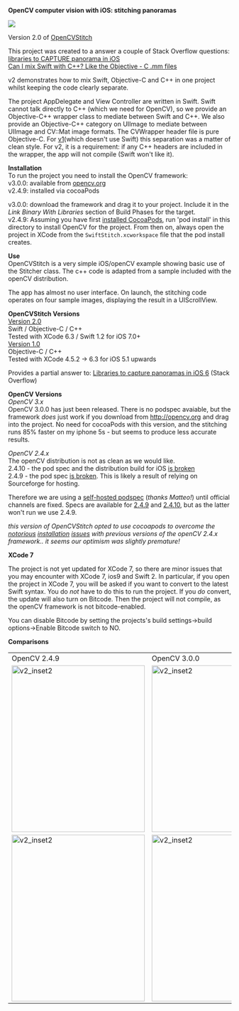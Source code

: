 __OpenCV computer vision with iOS: stitching panoramas__  

<img src = "https://github.com/foundry/OpenCVSwiftStitch/blob/meta/meta/example.big.jpg">

Version 2.0 of [OpenCVStitch](http://github.com/foundry/OpenCVStitch)

This project was created to a answer a couple of Stack Overflow questions:  
[libraries to CAPTURE panorama in iOS](http://stackoverflow.com/q/14062932/1375695)  
[Can I mix Swift with C++? Like the Objective - C .mm files](http://stackoverflow.com/q/24042774/1375695)    

v2 demonstrates how to mix Swift, Objective-C and C++ in one project whilst keeping the code clearly separate. 

The project AppDelegate and View Controller are written in Swift. Swift cannot talk directly to C++ (which we need for OpenCV), so we provide an Objective-C++ wrapper class to mediate between Swift and C++. We also provide an Objective-C++ category on UIImage to mediate between UIImage and CV::Mat image formats. The CVWrapper header file is pure Objective-C. For [v1](https://github.com/foundry/OpenCVStitch)(which doesn't use Swift) this separation was a matter of clean style. For v2, it is a requirement: if any C++ headers are included in the wrapper, the app will not compile (Swift won't like it).

__Installation__  
To run the project you need to install the OpenCV framework:    
v3.0.0: available from [opencv.org](http://opencv.org)  
v2.4.9: installed via cocoaPods

v3.0.0: download the framework and drag it to your project. Include it in the _Link Binary With Libraries_ section of Build Phases for the target.  
v2.4.9: Assuming you have first [installed CocoaPods](https://guides.cocoapods.org/using/getting-started.html), run 'pod install' in this directory to install OpenCV for the project. From then on, always open the project in XCode from the `SwiftStitch.xcworkspace` file that the pod install creates. 

__Use__  
OpenCVStitch is a very simple iOS/openCV example showing basic use of the Stitcher class. The c++ code is adapted from a sample included with the openCV distribution.  

The app has almost no user interface. On launch, the stitching code operates on four sample images, displaying the result in a UIScrollView.

__OpenCVStitch Versions__   
[Version 2.0](https://github.com/foundry/OpenCVSwiftStitch)   
Swift / Objective-C / C++   
Tested with XCode 6.3 / Swift 1.2 for iOS 7.0+  
[Version 1.0](https://github.com/foundry/OpenCVStitch)  
Objective-C / C++   
Tested with XCode 4.5.2 -> 6.3 for iOS 5.1 upwards   

Provides a partial answer to: [Libraries to capture panoramas in iOS 6](http://stackoverflow.com/questions/14062932/libraries-to-capture-panorama-in-ios-6/14064788#14064788) (Stack Overflow)

__OpenCV Versions__  
_OpenCV 3.x_   
OpenCV 3.0.0 has just been released. There is no podspec avaiable, but the framework _does_ just work if you download from http://opencv.org and drag into the project. No need for cocoaPods with this version, and the stitching runs 85% faster on my iphone 5s - but seems to produce less accurate results.

_OpenCV 2.4.x_  
The openCV distribution is not as clean as we would like.  
2.4.10 - the pod spec and the distribution build for iOS [is broken](http://stackoverflow.com/questions/28331397/cocoapods-opencv-2-4-10-linker-error/28820510)  
2.4.9 - the pod spec [is broken](http://stackoverflow.com/questions/31005022/cant-install-opencv-with-cocoapods-could-not-resolve-host-hivelocity-dl-sourc). This is likely a result of relying on Sourceforge for hosting.  

Therefore we are using a [self-hosted podspec](https://github.com/Zi0P4tch0/Specs/tree/master/Specs/OpenCV) (_thanks Matteo!_) until official channels are fixed. Specs are available for [2.4.9](https://github.com/Zi0P4tch0/Specs/tree/master/Specs/OpenCV/2.4.9-zp) and [2.4.10](https://github.com/Zi0P4tch0/Specs/tree/master/Specs/OpenCV/2.4.10-zp), but as the latter won't run we use 2.4.9.

_this version of OpenCVStitch opted to use cocoapods to overcome the [notorious](http://stackoverflow.com/q/13905471/1375695) [installation](http://stackoverflow.com/q/15855894/1375695) [issues](http://stackoverflow.com/a/14186883/1375695) with previous versions of the openCV 2.4.x framework.. it seems our optimism was slightly premature!_

__XCode 7__  

The project is not yet updated for XCode 7, so there are minor issues that you may encounter with XCode 7, ios9 and Swift 2. In particular, if you open the project in XCode 7, you will be asked if you want to convert to the latest Swift syntax. You do _not_ have to do this to run the project. If you _do_ convert, the update will also turn on Bitcode. Then the project will not compile, as the openCV framework is not bitcode-enabled. 

You can disable Bitcode by setting the projects's build settings->build options->Enable Bitcode switch to NO.

__Comparisons__

<table><tr>
<td>OpenCV 2.4.9</td><td>OpenCV 3.0.0</td>
</tr><tr>
<td>
<img src="https://github.com/foundry/OpenCVSwiftStitch/blob/meta/meta/v2_inset2.jpg" width="300" height="375" alt="v2_inset2">


</td>
<td>
<img src="https://github.com/foundry/OpenCVSwiftStitch/blob/meta/meta/v3_inset2.jpg" width="300" height="375" alt="v2_inset2">


</td>
</tr><tr>
<td>
<img src="https://github.com/foundry/OpenCVSwiftStitch/blob/meta/meta/v2_inset.jpg" width="300" height="375" alt="v2_inset2">

</td>
<td>
<img src="https://github.com/foundry/OpenCVSwiftStitch/blob/meta/meta/v3_inset.jpg" width="300" height="375" alt="v2_inset2">

</td>
</tr></table>
